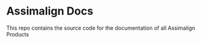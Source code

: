 # Assimalign Docs

This repo contains the source code for the documentation of all Assimalign Products